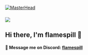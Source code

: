 [![MasterHead](https://i.imgur.com/GWVc5Zx.jpeg)](https://github.com/flamespill)
###
![](https://komarev.com/ghpvc/?username=flamespill&style=for-the-badge)
## Hi there, I'm flamespill 👋
#### 💬 Message me on Discord: [flamespill](<https://discord.com/users/1018142081878851595>)
